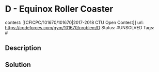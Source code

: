 # D - Equinox Roller Coaster

contest: [[CFICPC/101670/101670|2017-2018 CTU Open Contest]]
url: https://codeforces.com/gym/101670/problem/D
Status: #UNSOLVED
Tags: #

## Description

## Solution

